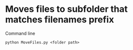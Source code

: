 # Moves files to subfolder that matches filenames prefix

Command line 

```shell
python MoveFiles.py <folder path>
```
